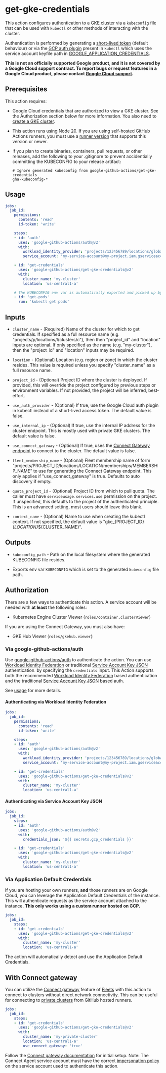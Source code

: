 # get-gke-credentials

This action configures authentication to a [GKE cluster][gke] via a `kubeconfig` file that can be used with `kubectl` or other methods of interacting with the cluster.

Authentication is performed by generating a [short-lived token][token] (default behaviour) or via the [GCP auth plugin][gcp-auth-plugin] present in `kubectl` which uses the service account keyfile path in [GOOGLE_APPLICATION_CREDENTIALS][gcp-gcloud-auth].

**This is not an officially supported Google product, and it is not covered by a
Google Cloud support contract. To report bugs or request features in a Google
Cloud product, please contact [Google Cloud
support](https://cloud.google.com/support).**

## Prerequisites

This action requires:

-   Google Cloud credentials that are authorized to view a GKE cluster. See the
    Authorization section below for more information. You also need to
    [create a GKE cluster](https://cloud.google.com/kubernetes-engine/docs/quickstart).

-   This action runs using Node 20. If you are using self-hosted GitHub Actions
    runners, you must use a [runner
    version](https://github.com/actions/virtual-environments) that supports this
    version or newer.

-   If you plan to create binaries, containers, pull requests, or other
    releases, add the following to your .gitignore to prevent accidentially
    committing the KUBECONFIG to your release artifact:

    ```text
    # Ignore generated kubeconfig from google-github-actions/get-gke-credentials
    gha-kubeconfig-*
    ```

## Usage

```yaml
jobs:
  job_id:
    permissions:
      contents: 'read'
      id-token: 'write'

    steps:
    - id: 'auth'
      uses: 'google-github-actions/auth@v2'
      with:
        workload_identity_provider: 'projects/123456789/locations/global/workloadIdentityPools/my-pool/providers/my-provider'
        service_account: 'my-service-account@my-project.iam.gserviceaccount.com'

    - id: 'get-credentials'
      uses: 'google-github-actions/get-gke-credentials@v2'
      with:
        cluster_name: 'my-cluster'
        location: 'us-central1-a'

    # The KUBECONFIG env var is automatically exported and picked up by kubectl.
    - id: 'get-pods'
      run: 'kubectl get pods'
```

## Inputs

-   `cluster_name` - (Required) Name of the cluster for which to get
    credentials. If specified as a full resource name (e.g.
    "projects/p/locations/l/clusters/c"), then then "project_id" and "location"
    inputs are optional. If only specified as the name (e.g. "my-cluster"), then
    the "project_id" and "location" inputs may be required.

-   `location` - (Optional) Location (e.g. region or zone) in which the cluster
    resides. This value is required unless you specify "cluster_name" as a full
    resource name.

-   `project_id` - (Optional) Project ID where the cluster is deployed. If
    provided, this will override the project configured by previous steps or
    environment variables. If not provided, the project will be inferred,
    best-effort.

-   `use_auth_provider` - (Optional) If true, use the Google Cloud auth plugin in
    kubectl instead of a short-lived access token. The default value is false.

-   `use_internal_ip` - (Optional) If true, use the internal IP address for the
    cluster endpoint. This is mostly used with private GKE clusters. The default
    value is false.

-   `use_connect_gateway` - (Optional) If true, uses the [Connect Gateway
    endpoint](https://cloud.google.com/anthos/multicluster-management/gateway)
    to connect to the cluster. The default value is false.

-   `fleet_membership_name` - (Optional) Fleet membership name of form
    "projects/PROJECT_ID/locations/LOCATION/memberships/MEMBERSHIP_NAME" to use
    for generating the Connect Gateway endpoint. This only applies if
    "use_connect_gateway" is true. Defaults to auto discovery if empty.

-   `quota_project_id` - (Optional) Project ID from which to pull quota. The
    caller must have `serviceusage.services.use` permission on the project. If
    unspecified, this defaults to the project of the authenticated principle.
    This is an advanced setting, most users should leave this blank.

-   `context_name` - (Optional) Name to use when creating the kubectl context.
    If not specified, the default value is
    "gke_{PROJECT_ID}_{LOCATION}_${CLUSTER_NAME}".

## Outputs

-   `kubeconfig_path` - Path on the local filesystem where the generated
    KUBECONFIG file resides.

-   Exports env var `KUBECONFIG` which is set to the generated `kubeconfig` file
    path.

## Authorization

There are a few ways to authenticate this action. A service account will be needed
with **at least** the following roles:

- Kubernetes Engine Cluster Viewer (`roles/container.clusterViewer`)

If you are using the Connect Gateway, you must also have:

-   GKE Hub Viewer (`roles/gkehub.viewer`)


### Via google-github-actions/auth

Use [google-github-actions/auth](https://github.com/google-github-actions/auth) to authenticate the action. You can use [Workload Identity Federation][wif] or traditional [Service Account Key JSON][sa] authentication.
by specifying the `credentials` input. This Action supports both the recommended [Workload Identity Federation][wif] based authentication and the traditional [Service Account Key JSON][sa] based auth.

See [usage](https://github.com/google-github-actions/auth#usage) for more details.

#### Authenticating via Workload Identity Federation

```yaml
jobs:
  job_id:
    permissions:
      contents: 'read'
      id-token: 'write'

    steps:
    - id: 'auth'
      uses: 'google-github-actions/auth@v2'
      with:
        workload_identity_provider: 'projects/123456789/locations/global/workloadIdentityPools/my-pool/providers/my-provider'
        service_account: 'my-service-account@my-project.iam.gserviceaccount.com'

    - id: 'get-credentials'
      uses: 'google-github-actions/get-gke-credentials@v2'
      with:
        cluster_name: 'my-cluster'
        location: 'us-central1-a'
```

#### Authenticating via Service Account Key JSON

```yaml
jobs:
  job_id:
    steps:
    - id: 'auth'
      uses: 'google-github-actions/auth@v2'
      with:
        credentials_json: '${{ secrets.gcp_credentials }}'

    - id: 'get-credentials'
      uses: 'google-github-actions/get-gke-credentials@v2'
      with:
        cluster_name: 'my-cluster'
        location: 'us-central1-a'
```

### Via Application Default Credentials

If you are hosting your own runners, **and** those runners are on Google Cloud,
you can leverage the Application Default Credentials of the instance. This will
authenticate requests as the service account attached to the instance. **This
only works using a custom runner hosted on GCP.**

```yaml
jobs:
  job_id:
    steps:
    - id: 'get-credentials'
      uses: 'google-github-actions/get-gke-credentials@v2'
      with:
        cluster_name: 'my-cluster'
        location: 'us-central1-a'
```

The action will automatically detect and use the Application Default
Credentials.

## With Connect gateway

You can utilize the [Connect gateway][connect-gw] feature of [Fleets][fleets] with this action
to connect to clusters without direct network connectivity. This can be useful for connecting to [private clusters](https://cloud.google.com/kubernetes-engine/docs/concepts/private-cluster-concept)
from GitHub hosted runners.

```yaml
jobs:
  job_id:
    steps:
    - id: 'get-credentials'
      uses: 'google-github-actions/get-gke-credentials@v2'
      with:
        cluster_name: 'my-private-cluster'
        location: 'us-central1-a'
        use_connect_gateway: 'true'
```

Follow the [Connect gateway documentation][connect-gw] for initial setup.
Note: The Connect Agent service account must have the correct [impersonation policy][connect-gw-impersonation] on the service account used to authenticate this action.


[gke]: https://cloud.google.com/kubernetes-engine
[gcp-auth-plugin]: https://github.com/kubernetes/client-go/tree/master/plugin/pkg/client/auth/gcp
[gcp-gcloud-auth]: https://cloud.google.com/kubernetes-engine/docs/how-to/api-server-authentication#using-gcloud-config
[token]: https://kubernetes.io/docs/reference/access-authn-authz/authentication/#openid-connect-tokens
[sm]: https://cloud.google.com/secret-manager
[sa]: https://cloud.google.com/iam/docs/creating-managing-service-accounts
[wif]: https://cloud.google.com/iam/docs/workload-identity-federation
[gh-runners]: https://help.github.com/en/actions/hosting-your-own-runners/about-self-hosted-runners
[gh-secret]: https://help.github.com/en/actions/configuring-and-managing-workflows/creating-and-storing-encrypted-secrets
[setup-gcloud]: ../setup-gcloud
[connect-gw]: https://cloud.google.com/anthos/multicluster-management/gateway/setup
[connect-gw-impersonation]: https://cloud.google.com/anthos/multicluster-management/gateway/setup#gcloud
[fleets]: https://cloud.google.com/anthos/multicluster-management/fleet-overview#authenticating_to_clusters
